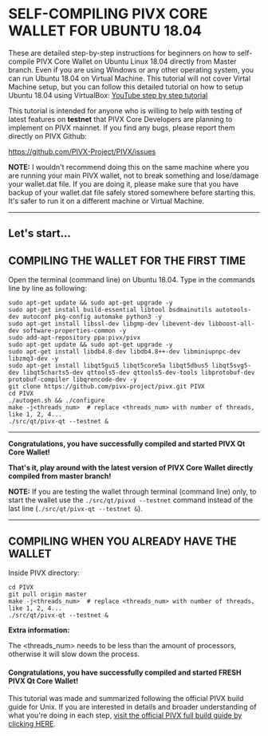 # SELF-COMPILING PIVX CORE WALLET FOR UBUNTU 18.04

These are detailed step-by-step instructions for beginners on how to self-compile PIVX Core Wallet on Ubuntu Linux 18.04 directly from Master branch. Even if you are using Windows or any other operating system, you can run Ubuntu 18.04 on Virtual Machine. This tutorial will not cover Virtal Machine setup, but you can follow this detailed tutorial on how to setup Ubuntu 18.04 using VirtualBox:
[YouTube step by step tutorial](https://www.youtube.com/watch?v=QbmRXJJKsvs)

This tutorial is intended for anyone who is willing to help with testing of latest features on **testnet** that PIVX Core Developers are planning to implement on PIVX mainnet. If you find any bugs, please report them directly on PIVX Github:

https://github.com/PIVX-Project/PIVX/issues

**NOTE:** I wouldn't recommend doing this on the same machine where you are running your main PIVX wallet, not to break something and lose/damage your wallet.dat file. If you are doing it, please make sure that you have backup of your wallet.dat file safely stored somewhere before starting this. It's safer to run it on a different machine or Virtual Machine.

---------------------------------------------------------

## Let's start...

## COMPILING THE WALLET FOR THE FIRST TIME

Open the terminal (command line) on Ubuntu 18.04. Type in the commands line by line as following:

```
sudo apt-get update && sudo apt-get upgrade -y
sudo apt-get install build-essential libtool bsdmainutils autotools-dev autoconf pkg-config automake python3 -y
sudo apt-get install libssl-dev libgmp-dev libevent-dev libboost-all-dev software-properties-common -y
sudo add-apt-repository ppa:pivx/pivx
sudo apt-get update && sudo apt-get upgrade -y
sudo apt-get install libdb4.8-dev libdb4.8++-dev libminiupnpc-dev libzmq3-dev -y
sudo apt-get install libqt5gui5 libqt5core5a libqt5dbus5 libqt5svg5-dev libqt5charts5-dev qttools5-dev qttools5-dev-tools libprotobuf-dev protobuf-compiler libqrencode-dev -y
git clone https://github.com/pivx-project/pivx.git PIVX
cd PIVX
./autogen.sh && ./configure
make -j<threads_num>  # replace <threads_num> with number of threads, like 1, 2, 4...
./src/qt/pivx-qt --testnet &
```
--------------------------------------------
**Congratulations, you have successfully compiled and started PIVX Qt Core Wallet!**

**That's it, play around with the latest version of PIVX Core Wallet directly compiled from master branch!**

**NOTE:** If you are testing the wallet through terminal (command line) only, to start the wallet use the `./src/qt/pivxd --testnet` command instead of the last line (`./src/qt/pivx-qt --testnet &`).

---------------------------------------------
## COMPILING WHEN YOU ALREADY HAVE THE WALLET

Inside PIVX directory:
```
cd PIVX
git pull origin master
make -j<threads_num>  # replace <threads_num> with number of threads, like 1, 2, 4... 
./src/qt/pivx-qt --testnet &
```

**Extra information:**

The <threads_num> needs to be less than the amount of processors, otherwise it will slow down the process.

#### **Congratulations, you have successfully compiled and started FRESH PIVX Qt Core Wallet!**

This tutorial was made and summarized following the official PIVX build guide for Unix. If you are interested in details and broader understanding of what you're doing in each step, [visit the official PIVX full build guide by clicking HERE](https://github.com/PIVX-Project/PIVX/blob/master/doc/build-unix.md).
